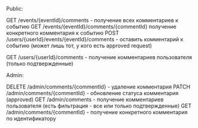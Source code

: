 Public:

GET /events/{eventId}/comments - получение всех комментариев к событию
GET /events/{eventId}/comments/{commentId} получение конкретного комментария к событию
POST /users/{userId}/events/{eventId}/comments - оставить комментарий к событию (может лишь тот, у кого есть approved request)

GET /users/{userId}/comments - получение комментариев пользователя (только подтвержденные)

Admin:

DELETE /admin/comments/{commentId} - удаление комментария
PATCH /admin/comments/{commentId} - обновление статуса комментария (approved)
GET /admin/comments - получение комментариев пользователя (есть фильтрация - все или только подтвержденные)
GET /admin/comments/{commentId} - получение конкретного комментария по идентификатору